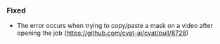 ### Fixed

- The error occurs when trying to copy/paste a mask on a video after opening the job
  (<https://github.com/cvat-ai/cvat/pull/8728>)

